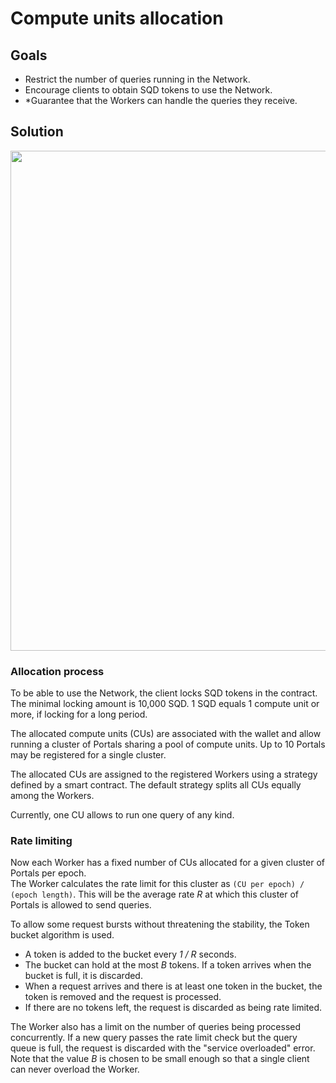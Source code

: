 # Compute units allocation

## Goals

* Restrict the number of queries running in the Network.
* Encourage clients to obtain SQD tokens to use the Network.
* \*Guarantee that the Workers can handle the queries they receive.

## Solution

<img src="https://github.com/user-attachments/assets/235930d8-6f44-4d4e-89e5-e7267ae7d703" width="800" />

### Allocation process

To be able to use the Network, the client locks SQD tokens in the contract. The minimal locking amount is 10,000 SQD.
1 SQD equals 1 compute unit or more, if locking for a long period.

The allocated compute units (CUs) are associated with the wallet and allow running a cluster of Portals sharing a pool of compute units.
Up to 10 Portals may be registered for a single cluster.

The allocated CUs are assigned to the registered Workers using a strategy defined by a smart contract.
The default strategy splits all CUs equally among the Workers.

Currently, one CU allows to run one query of any kind.

### Rate limiting

Now each Worker has a fixed number of CUs allocated for a given cluster of Portals per epoch.\
The Worker calculates the rate limit for this cluster as `(CU per epoch) / (epoch length)`.
This will be the average rate _R_ at which this cluster of Portals is allowed to send queries.

To allow some request bursts without threatening the stability, the Token bucket algorithm is used.
* A token is added to the bucket every _1 / R_ seconds.
* The bucket can hold at the most _B_ tokens. If a token arrives when the bucket is full, it is discarded.
* When a request arrives and there is at least one token in the bucket, the token is removed and the request is processed.
* If there are no tokens left, the request is discarded as being rate limited.

The Worker also has a limit on the number of queries being processed concurrently.
If a new query passes the rate limit check but the query queue is full, the request is discarded with the "service overloaded" error.\
Note that the value _B_ is chosen to be small enough so that a single client can never overload the Worker.

